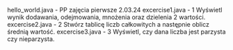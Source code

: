 hello_world.java - PP zajęcia pierwsze 2.03.24
excercise1.java - 1 Wyświetl wynik dodawania, odejmowania, mnożenia oraz dzielenia 2 wartości.
excercise2.java - 2 Stwórz tablicę liczb całkowitych a następnie oblicz średnią wartość.
excercise3.java - 3 Wyświetl, czy dana liczba jest parzysta czy nieparzysta.